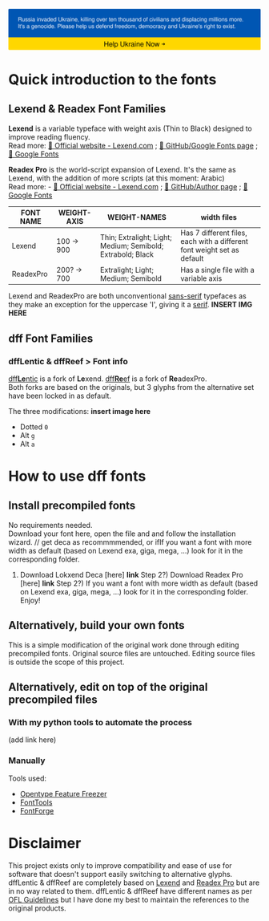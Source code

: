 [![Stand With Ukraine](https://raw.githubusercontent.com/vshymanskyy/StandWithUkraine/main/banner2-direct.svg)](https://stand-with-ukraine.pp.ua)

# Quick introduction to the fonts
## Lexend & Readex Font Families
**Lexend** is a variable typeface with weight axis (Thin to Black) designed to improve reading fluency. <br>
Read more: [🔗 Official website - Lexend.com](https://www.lexend.com/) ; [🔗 GitHub/Google Fonts page](https://github.com/googlefonts/lexend) ; [🔗 Google Fonts](https://fonts.google.com/specimen/Lexend)

**Readex Pro** is the world-script expansion of Lexend. It's the same as Lexend, with the addition of more scripts (at this moment: Arabic) <br>
Read more: - [🔗 Official website - Lexend.com](https://www.lexend.com/) ; [🔗 GitHub/Author page](https://github.com/ThomasJockin/readexpro) ; [🔗 Google Fonts](https://fonts.google.com/specimen/Readex+Pro)

| FONT NAME | WEIGHT-AXIS | WEIGHT-NAMES | width files |
|---|---|---|---|
| Lexend | 100 → 900 | Thin; Extralight; Light; Medium; Semibold; Extrabold; Black |  Has 7 different files, each with a different font weight set as default |
| ReadexPro | 200? → 700 | Extralight; Light; Medium; Semibold | Has a single file with a variable axis |

Lexend and ReadexPro are both unconventional [sans-serif](https://en.wikipedia.org/wiki/Sans-serif) typefaces as they make an exception for the uppercase 'I', giving it a [serif](https://en.wikipedia.org/wiki/Serif).
**INSERT IMG HERE**

## dff Font Families
### dffLentic & dffReef > Font info
[dff**Le**ntic](https://github.com/horseDeveloper/dffLentic) is a fork of **Le**xend. [dff**Re**ef](https://github.com/horseDeveloper/dffReef) is a fork of **Re**adexPro. <br>
Both forks are based on the originals, but 3 glyphs from the alternative set have been locked in as default. 

The three modifications:
**insert image here**
* Dotted `0`
* Alt `g`
* Alt `a`

# How to use dff fonts
## Install precompiled fonts
No requirements needed. <br>
Download your font here, open the file and and follow the installation wizard.
// get deca as recommmmended, or ifIf you want a font with more width as default (based on Lexend exa, giga, mega, ...) look for it in the corresponding folder.
1) Download Lokxend Deca [here] **link**
Step 2?) Download Readex Pro [here] **link**
Step 2?) If you want a font with more width as default (based on Lexend exa, giga, mega, ...) look for it in the corresponding folder.
Enjoy!

## Alternatively, build your own fonts
This is a simple modification of the original work done through editing precompiled fonts. Original source files are untouched. Editing source files is outside the scope of this project.

## Alternatively, edit on top of the original precompiled files
### With my python tools to automate the process
(add link here)

### Manually
Tools used:
* [Opentype Feature Freezer](https://github.com/twardoch/fonttools-opentype-feature-freezer)
* [FontTools](https://github.com/fonttools/fonttools)
* [FontForge](https://github.com/fontforge/fontforge)


# Disclaimer
This project exists only to improve compatibility and ease of use for software that doesn't support easily switching to alternative glyphs. dffLentic & dffReef are completely based on [Lexend](https://www.lexend.com/) and [Readex Pro](https://github.com/ThomasJockin/readexpro) but are in no way related to them. dffLentic & dffReef have different names as per [OFL Guidelines](https://openfontlicense.org/how-to-modify-ofl-fonts/) but I have done my best to maintain the references to the original products.
